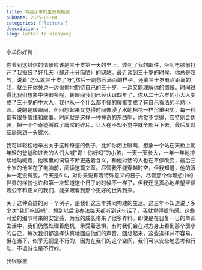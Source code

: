 ```yaml
---
title: 写给小羊的生日祝福信
pubDate: 2025-06-04
categories: ['letters']
description: ''
slug: letter to xiaoyang
---
```

小羊你好鸭：

你看到这封信的情景应该是三十岁第一天的早上，收到了我的邮件，坐到电脑前打开了我捣鼓了好几天（却还十分简陋）的网站。最近谈到三十岁的时候，你总是叹气，说着“怎么就三十岁了呀”,然后一副愁容满面的样子。还离三十岁有点距离的我，就坐在你旁边一边偷偷地期待自己的三十岁，一边又能理解你的惆怅。时间过得比我们想象中快很多呢，转眼间我们已经认识四年了，你从二十六岁的小大人变成了三十岁的中大人，我也从一个什么都不懂的傻蛋变成了有自己看法的半熟小圆。说的是转眼间，但回想起来又觉得时间像浸了水的棉花一样沉重密实，每一秒都有很多情绪和故事。时间就是这样一种神奇的东西啊，你觉不觉得，它特别会伪装，把一个个奇迹掰成了庸常的碎片，让人在不知不觉中就全部吞下去，最后又对结局感到一头雾水。

我可以轻松地举出关于这种奇迹的例子，比如你闭上眼睛，想象一个站在天桥上朝年轻的爸爸和过去的人们大喊“胃！你好吗”的小孩，一天一天长大，一年一年地持续地呐喊着，他嘴里的词语不断更迭着含义，和他对话的人也在不停改变，最后三十岁的他坐在了电脑前，阅读这篇文章。尽管我不能穿越时空，但我知道，他的眼神一定没有变。今天是6.4，对你来说有着特殊意义的日子，尽管那个你理想中的世界的样貌也许和第一次知道这个日子的时候不一样了，但我还是真心地希望坚信着公平和正义的我们，能亲眼看到那个更好的世界到来。

关于这种奇迹的另一个例子，是我们这三年共同构建的生活。这三年不知道说了多少次“我们吃饭吧”，想到以后没办法每天都听到这句话了，我就觉得很伤感。这些可爱的细节带来的安定感，为我的成长带来了很多养料。即使是在日复一日的单调生活中，我们仍然处理着危机，承受着恐惧，有时我们会在对方身上看到那个弱小的自己，每次我们都选择认真地回应他们的声音。回想起来，这些选择并不容易，但在当下，似乎无视是不行的，因为在我们的这个空间，我们可以安全地思考和行动，不坦诚也是不行的。

我很感激